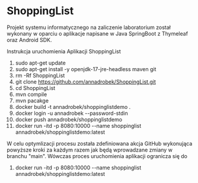 # ShoppingList
Projekt systemu informatycznego na zaliczenie laboratorium został wykonany w oparciu o aplikacje napisane w Java SpringBoot z Thymeleaf oraz Android SDK.  

Instrukcja uruchomienia Aplikacji ShoppingList  

1) sudo apt-get update  
2) sudo apt-get install -y openjdk-17-jre-headless maven git
3) rm -Rf ShoppingList  
4) git clone https://github.com/annadrobek/ShoppingList.git  
5) cd ShoppingList  
6) mvn compile  
7) mvn pacakge  
8) docker build -t annadrobek/shoppinglistdemo .  
9) docker login -u annadrobek --password-stdin  
10) docker push annadrobek/shoppinglistdemo  
11) docker run -itd -p 8080:10000 --name shoppinglist annadrobek/shoppinglistdemo:latest    

W celu optymlizacji procesu została zdefiniowana akcja GitHub wykonująca powyższe kroki za każdym razem jak będą wprowadzane zmiany w branchu "main". Wówczas proces uruchomienia aplikacji ogranicza się do  
1) docker run -itd -p 8080:10000 --name shoppinglist annadrobek/shoppinglistdemo:latest
